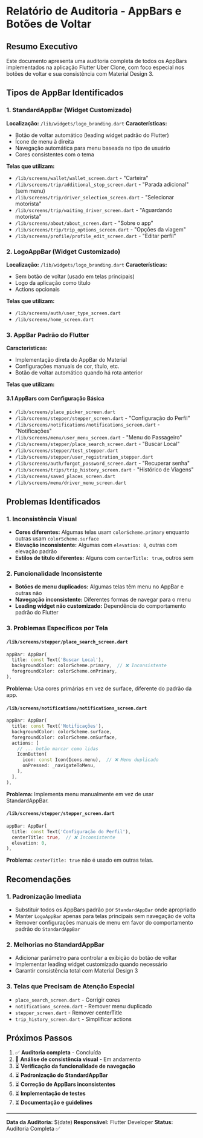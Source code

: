 # Relatório de Auditoria - AppBars e Botões de Voltar

## Resumo Executivo

Este documento apresenta uma auditoria completa de todos os AppBars implementados na aplicação Flutter Uber Clone, com foco especial nos botões de voltar e sua consistência com Material Design 3.

## Tipos de AppBar Identificados

### 1. StandardAppBar (Widget Customizado)
**Localização:** `/lib/widgets/logo_branding.dart`
**Características:**
- Botão de voltar automático (leading widget padrão do Flutter)
- Ícone de menu à direita
- Navegação automática para menu baseada no tipo de usuário
- Cores consistentes com o tema

**Telas que utilizam:**
- `/lib/screens/wallet/wallet_screen.dart` - "Carteira"
- `/lib/screens/trip/additional_stop_screen.dart` - "Parada adicional" (sem menu)
- `/lib/screens/trip/driver_selection_screen.dart` - "Selecionar motorista"
- `/lib/screens/trip/waiting_driver_screen.dart` - "Aguardando motorista"
- `/lib/screens/about/about_screen.dart` - "Sobre o app"
- `/lib/screens/trip/trip_options_screen.dart` - "Opções da viagem"
- `/lib/screens/profile/profile_edit_screen.dart` - "Editar perfil"

### 2. LogoAppBar (Widget Customizado)
**Localização:** `/lib/widgets/logo_branding.dart`
**Características:**
- Sem botão de voltar (usado em telas principais)
- Logo da aplicação como título
- Actions opcionais

**Telas que utilizam:**
- `/lib/screens/auth/user_type_screen.dart`
- `/lib/screens/home_screen.dart`

### 3. AppBar Padrão do Flutter
**Características:**
- Implementação direta do AppBar do Material
- Configurações manuais de cor, título, etc.
- Botão de voltar automático quando há rota anterior

**Telas que utilizam:**

#### 3.1 AppBars com Configuração Básica
- `/lib/screens/place_picker_screen.dart`
- `/lib/screens/stepper/stepper_screen.dart` - "Configuração do Perfil"
- `/lib/screens/notifications/notifications_screen.dart` - "Notificações"
- `/lib/screens/menu/user_menu_screen.dart` - "Menu do Passageiro"
- `/lib/screens/stepper/place_search_screen.dart` - "Buscar Local"
- `/lib/screens/stepper/test_stepper.dart`
- `/lib/screens/stepper/user_registration_stepper.dart`
- `/lib/screens/auth/forgot_password_screen.dart` - "Recuperar senha"
- `/lib/screens/trips/trip_history_screen.dart` - "Histórico de Viagens"
- `/lib/screens/saved_places_screen.dart`
- `/lib/screens/menu/driver_menu_screen.dart`

## Problemas Identificados

### 1. Inconsistência Visual
- **Cores diferentes:** Algumas telas usam `colorScheme.primary` enquanto outras usam `colorScheme.surface`
- **Elevação inconsistente:** Algumas com `elevation: 0`, outras com elevação padrão
- **Estilos de título diferentes:** Alguns com `centerTitle: true`, outros sem

### 2. Funcionalidade Inconsistente
- **Botões de menu duplicados:** Algumas telas têm menu no AppBar e outras não
- **Navegação inconsistente:** Diferentes formas de navegar para o menu
- **Leading widget não customizado:** Dependência do comportamento padrão do Flutter

### 3. Problemas Específicos por Tela

#### `/lib/screens/stepper/place_search_screen.dart`
```dart
appBar: AppBar(
  title: const Text('Buscar Local'),
  backgroundColor: colorScheme.primary,  // ❌ Inconsistente
  foregroundColor: colorScheme.onPrimary,
),
```
**Problema:** Usa cores primárias em vez de surface, diferente do padrão da app.

#### `/lib/screens/notifications/notifications_screen.dart`
```dart
appBar: AppBar(
  title: const Text('Notificações'),
  backgroundColor: colorScheme.surface,
  foregroundColor: colorScheme.onSurface,
  actions: [
    // ... botão marcar como lidas
    IconButton(
      icon: const Icon(Icons.menu),  // ❌ Menu duplicado
      onPressed: _navigateToMenu,
    ),
  ],
),
```
**Problema:** Implementa menu manualmente em vez de usar StandardAppBar.

#### `/lib/screens/stepper/stepper_screen.dart`
```dart
appBar: AppBar(
  title: const Text('Configuração do Perfil'),
  centerTitle: true,  // ❌ Inconsistente
  elevation: 0,
),
```
**Problema:** `centerTitle: true` não é usado em outras telas.

## Recomendações

### 1. Padronização Imediata
- Substituir todos os AppBars padrão por `StandardAppBar` onde apropriado
- Manter `LogoAppBar` apenas para telas principais sem navegação de volta
- Remover configurações manuais de menu em favor do comportamento padrão do `StandardAppBar`

### 2. Melhorias no StandardAppBar
- Adicionar parâmetro para controlar a exibição do botão de voltar
- Implementar leading widget customizado quando necessário
- Garantir consistência total com Material Design 3

### 3. Telas que Precisam de Atenção Especial
- `place_search_screen.dart` - Corrigir cores
- `notifications_screen.dart` - Remover menu duplicado
- `stepper_screen.dart` - Remover centerTitle
- `trip_history_screen.dart` - Simplificar actions

## Próximos Passos

1. ✅ **Auditoria completa** - Concluída
2. 🔄 **Análise de consistência visual** - Em andamento
3. ⏳ **Verificação da funcionalidade de navegação**
4. ⏳ **Padronização do StandardAppBar**
5. ⏳ **Correção de AppBars inconsistentes**
6. ⏳ **Implementação de testes**
7. ⏳ **Documentação e guidelines**

---

**Data da Auditoria:** $(date)
**Responsável:** Flutter Developer
**Status:** Auditoria Completa ✅